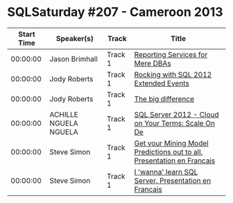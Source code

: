 # SQLSaturday #207 - Cameroon 2013
Start Time|Speaker(s)|Track|Title
---|---|---|---
00:00:00|Jason Brimhall|Track 1|[Reporting Services for Mere DBAs](10824.md)
00:00:00|Jody Roberts|Track 1|[Rocking with SQL 2012 Extended Events](17095.md)
00:00:00|Jody Roberts|Track 1|[The big difference](17096.md)
00:00:00|ACHILLE NGUELA NGUELA|Track 1|[SQL Server 2012 - Cloud on Your Terms: Scale On De](21414.md)
00:00:00|Steve Simon|Track 1|[Get your Mining Model Predictions out to all. Presentation en Francais](25356.md)
00:00:00|Steve Simon|Track 1|[I 'wanna' learn SQL Server. Presentation en Francais](25357.md)
